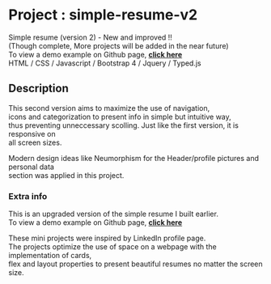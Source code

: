 # Project : simple-resume-v2
Simple resume (version 2) - New and improved !!\
(Though complete, More projects will be added in the near future)\
To view a demo example on Github page, **[click here](https://criscrispy.github.io/simple-resume-v2/)**\
HTML / CSS / Javascript / Bootstrap 4 / Jquery / Typed.js

## Description
This second version aims to maximize the use of navigation,\
icons and categorization to present info in simple but intuitive way, \
thus preventing unneccessary scolling. Just like the first version, it is responsive on\
all screen sizes.

Modern design ideas like Neumorphism for the  Header/profile pictures and personal data \
section was applied in this project. 

### Extra info
This is an upgraded version of the simple resume I built earlier.\
To view a demo example on Github page, **[click here](https://criscrispy.github.io/simple-resume/)**

These mini projects were inspired by LinkedIn profile page.\
The projects optimize the use of space on a webpage with the implementation of cards,  
flex and layout properties to present beautiful resumes no matter the screen size.

